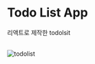 # Todo List App
리액트로 제작한 todolsit
<br>
<br>

![todolist](https://user-images.githubusercontent.com/53160685/183259311-3c3abd15-9174-411f-946c-e1f1a03c3a21.gif)
